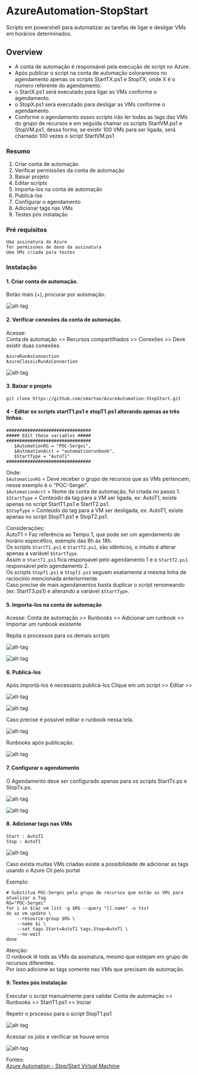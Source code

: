 # AzureAutomation-StopStart

Scripts em powershell para automatizar as tarefas de ligar e desligar VMs em horários determinados.

## Overview

* A conta de automação é responsável pela execução de script no Azure.  
* Após publicar o script na conta de automação coloraremos no agendamento apenas os scripts StartTX.ps1 e StopTX, onde X é o número referente do agendamento.  
* o StartX.ps1 será executado para ligar as VMs conforme o agendamento.  
* o StopX.ps1 será executado para desligar as VMs conforme o agendamento.  
* Conforme o agendamento esses scripts irão ler todas as tags das VMs do grupo de recursos e em seguida chamar os scripts StartVM.ps1 e StopVM.ps1, dessa forma, se existir 100 VMs para ser ligada, será chamado 100 vezes o script StartVM.ps1  

### Resumo

1. Criar conta de automação
1. Verificar permissões da conta de automação
1. Baixar projeto
1. Editar scripts
1. Importa-los na conta de automação
1. Publicá-los
1. Configurar o agendamento
1. Adicionar tags nas VMs
1. Testes pós instalação

### Pré requisitos

```
Uma assinatura do Azure
Ter permissões de dono da assinatura
Uma VMs criada para testes
```

### Instalação

#### 1. Criar conta de automação.

Botão mais (+), procurar por automação.

![alt-tag](https://github.com/smartao/AzureAutomation-StopStart/blob/master/images/Imagem01.png)

#### 2. Verificar conexões da conta de automação.

Acesse:  
Conta de automação >> Recursos compartilhados >> Conexões >> Deve existir duas conexões.

```
AzureRunAsConnection
AzureClassicRunAsConnection
```

![alt-tag](https://github.com/smartao/AzureAutomation-StopStart/blob/master/images/Imagem02.png)

#### 3. Baixar o projeto

`git clone https://github.com/smartao/AzureAutomation-StopStart.git`

#### 4 - Editar os scripts startT1.ps1 e stopT1.ps1 alterando apenas as três linhas.

```
################################
##### Edit these variables #####
################################
   $AutomationRG = "POC-Sergei",
   $AutomationAcct = "automationrunbook",
   $StartType = "AutoT1"
################################
```

Onde:  
`$AutomationRG` = Deve receber o grupo de recursos que as VMs pertencem, nesse exemplo é o "POC-Sergei".  
`$AutomationAcct` = Nome da conta de automação, foi criada no passo 1.  
`$StartType` = Conteúdo da tag para a VM ser ligada, ex: AutoT1, existe apenas no script StartT1.ps1 e StartT2.ps1.  
`$StopType` = Conteúdo da tag para a VM ser desligada, ex: AutoT1, existe apenas no script StopT1.ps1 e StopT2.ps1.  

Considerações:  
AutoT1 = Faz referência ao Tempo 1, que pode ser um agendamento de horário especéfico, exemplo das 8h ás 18h.  
Os scripts `StartT1.ps1` e `StartT2.ps1`, são idênticos, o intuito é alterar apenas a variável `$StartType`.    
Assim o `StartT1.ps1` fica responsavel pelo agendamento 1 e o `StartT2.ps1` responsável pelo agendamento 2.  
Os scripts `StopT1.ps1` e `StopT2.ps1` seguem exatamente a mesma linha de raciocínio mencionada anteriormente.  
Caso precise de mais agendamentos basta duplicar o script renomeando (ex: StartT3.ps1) e alterando a variável `$StartType`.  
#### 5. Importa-los na conta de automação

Acesse:
Conta de automação >> Runbooks >> Adicionar um runbook >> Importar um runbook existente

Repita o processos para os demais scripts

![alt-tag](https://github.com/smartao/AzureAutomation-StopStart/blob/master/images/Imagem03.png)

![alt-tag](https://github.com/smartao/AzureAutomation-StopStart/blob/master/images/Imagem04.png)

#### 6. Publicá-los

Após importá-los é necessário publicá-los
Clique em um script >> Editar >> 

![alt-tag](https://github.com/smartao/AzureAutomation-StopStart/blob/master/images/Imagem05.png)

![alt-tag](https://github.com/smartao/AzureAutomation-StopStart/blob/master/images/Imagem06.png)

Caso precise é possível editar o runbook nessa tela.  

![alt-tag](https://github.com/smartao/AzureAutomation-StopStart/blob/master/images/Imagem07.png)

Runbooks após publicação.  

![alt-tag](https://github.com/smartao/AzureAutomation-StopStart/blob/master/images/Imagem08.png)

#### 7. Configurar o agendamento

O Agendamento deve ser configurado apenas para os scripts StartTx.ps e StopTx.ps.

![alt-tag](https://github.com/smartao/AzureAutomation-StopStart/blob/master/images/Imagem09.png)

![alt-tag](https://github.com/smartao/AzureAutomation-StopStart/blob/master/images/Imagem10.png)

#### 8. Adicionar tags nas VMs

```
Start : AutoT1
Stop : AutoT1
```

![alt-tag](https://github.com/smartao/AzureAutomation-StopStart/blob/master/images/Imagem11.png)

Caso exista muitas VMs criadas existe a possibilidade de adicionar as tags usando o Azure Cli pelo portal

Exemplo:  
```
# Substitua POC-Sergei pelo grupo de recursos que estão as VMs para atualizar a Tag
RG="POC-Sergei" 
for i in $(az vm list -g $RG --query "[].name" -o tsv)
do az vm update \
    --resource-group $RG \
    --name $i \
    --set tags.Start=AutoT1 tags.Stop=AutoT1 \
    --no-wait
done
```

Atenção:  
O runbook lê tods as VMs da assinatura, mesmo que estejam em grupo de recursos diferentes.  
Por isso adicione as tags somente nas VMs que precisam de automação.  

#### 9. Testes pós instalação

Executar o script manualmente para validar
Conta de automação >> Runbooks >> StartT1.ps1 >> Iniciar

Repetir o processo para o script StopT1.ps1

![alt-tag](https://github.com/smartao/AzureAutomation-StopStart/blob/master/images/Imagem12.png)

Acessar os jobs e verificar se houve erros

![alt-tag](https://github.com/smartao/AzureAutomation-StopStart/blob/master/images/Imagem13.png)

Fontes:  
[Azure Automation - Stop/Start Virtual Machine](https://www.youtube.com/watch?v=NCVeBYMQeLM)

